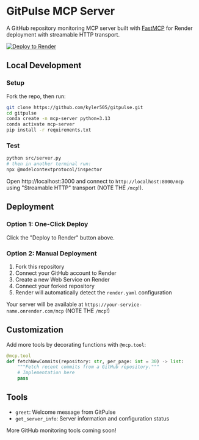 # GitPulse MCP Server

A GitHub repository monitoring MCP server built with [FastMCP](https://github.com/jlowin/fastmcp) for Render deployment with streamable HTTP transport.

[![Deploy to Render](https://render.com/images/deploy-to-render-button.svg)](https://render.com/deploy?repo=https://github.com/kyler505/gitpulse)

## Local Development

### Setup

Fork the repo, then run:

```bash
git clone https://github.com/kyler505/gitpulse.git
cd gitpulse
conda create -n mcp-server python=3.13
conda activate mcp-server
pip install -r requirements.txt
```

### Test

```bash
python src/server.py
# then in another terminal run:
npx @modelcontextprotocol/inspector
```

Open http://localhost:3000 and connect to `http://localhost:8000/mcp` using "Streamable HTTP" transport (NOTE THE `/mcp`!).

## Deployment

### Option 1: One-Click Deploy
Click the "Deploy to Render" button above.

### Option 2: Manual Deployment
1. Fork this repository
2. Connect your GitHub account to Render
3. Create a new Web Service on Render
4. Connect your forked repository
5. Render will automatically detect the `render.yaml` configuration

Your server will be available at `https://your-service-name.onrender.com/mcp` (NOTE THE `/mcp`!)

## Customization

Add more tools by decorating functions with `@mcp.tool`:

```python
@mcp.tool
def fetchNewCommits(repository: str, per_page: int = 30) -> list:
    """Fetch recent commits from a GitHub repository."""
    # Implementation here
    pass
```

## Tools

- `greet`: Welcome message from GitPulse
- `get_server_info`: Server information and configuration status

More GitHub monitoring tools coming soon!